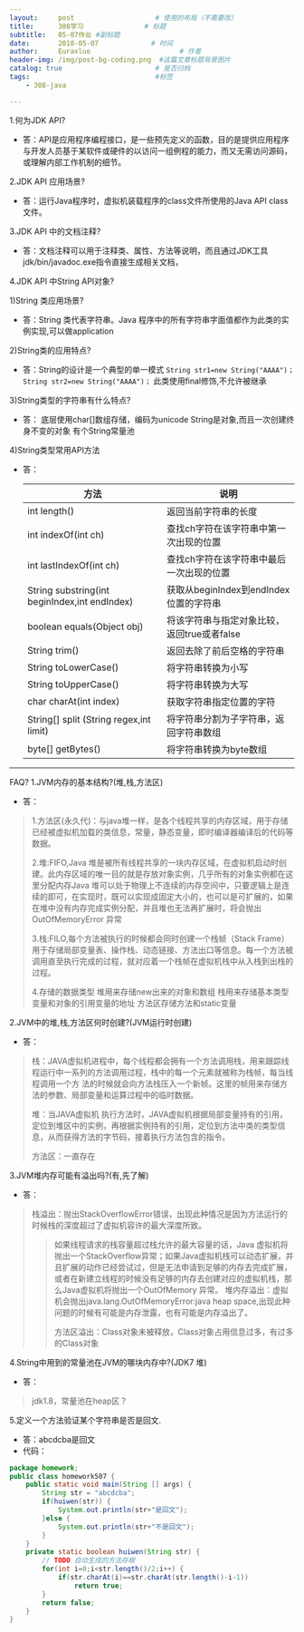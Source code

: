 ```yaml
---
layout:     post                    # 使用的布局（不需要改）
title:      308学习               # 标题 
subtitle:   05-07作业 #副标题
date:       2018-05-07             # 时间
author:     Euraxluo                      # 作者
header-img: /img/post-bg-coding.png  #这篇文章标题背景图片
catalog: true                       # 是否归档
tags:                               #标签
    - 308-java

---
```


1.何为JDK API?

+ 答：API是应用程序编程接口，是一些预先定义的函数，目的是提供应用程序与开发人员基于某软件或硬件的以访问一组例程的能力，而又无需访问源码，或理解内部工作机制的细节。


2.JDK API 应用场景?
+ 答：运行Java程序时，虚拟机装载程序的class文件所使用的Java API class文件。

   


3.JDK API 中的文档注释?
+ 答：文档注释可以用于注释类、属性、方法等说明，而且通过JDK工具jdk/bin/javadoc.exe指令直接生成相关文档， 


4.JDK API 中String API对象?

1)String 类应用场景?
+ 答：String 类代表字符串。Java 程序中的所有字符串字面值都作为此类的实例实现,可以做application

2)String类的应用特点?
+ 答：String的设计是一个典型的单一模式
  `String str1=new String("AAAA")；`
  `String str2=new String("AAAA")；`
  此类使用final修饰,不允许被继承

3)String类型的字符串有什么特点?
+ 答：
  底层使用char[]数组存储，编码为unicode
  String是对象,而且一次创建终身不变的对象
  有个String常量池


4)String类型常用API方法
+ 答：

  | 方法                                          | 说明                                        |
  | --------------------------------------------- | ------------------------------------------- |
  | int length()                                  | 返回当前字符串的长度                        |
  | int indexOf(int ch)                           | 查找ch字符在该字符串中第一次出现的位置      |
  | int lastIndexOf(int ch)                       | 查找ch字符在该字符串中最后一次出现的位置    |
  | String substring(int beginIndex,int endIndex) | 获取从beginIndex到endIndex位置的字符串      |
  | boolean equals(Object obj)                    | 将该字符串与指定对象比较，返回true或者false |
  | String trim()                                 | 返回去除了前后空格的字符串                  |
  | String toLowerCase()                          | 将字符串转换为小写                          |
  | String toUpperCase()                          | 将字符串转换为大写                          |
  | char charAt(int index)                        | 获取字符串指定位置的字符                    |
  | String[] split (String regex,int limit)       | 将字符串分割为子字符串，返回字符串数组      |
  | byte[] getBytes()                             | 将字符串转换为byte数组                      |

----------------------------------------------------------------
FAQ?
1.JVM内存的基本结构?(堆,栈,方法区)
+ 答：
>1.方法区(永久代)：与java堆一样，是各个线程共享的内存区域，用于存储已经被虚拟机加载的类信息，常量，静态变量，即时编译器编译后的代码等数据。
>
>2.堆:FIFO,Java 堆是被所有线程共享的一块内存区域，在虚拟机启动时创建。此内存区域的唯一目的就是存放对象实例，几乎所有的对象实例都在这里分配内存Java 堆可以处于物理上不连续的内存空间中，只要逻辑上是连续的即可，在实现时，既可以实现成固定大小的，也可以是可扩展的，如果在堆中没有内存完成实例分配，并且堆也无法再扩展时，将会抛出OutOfMemoryError 异常
>
>3.栈:FILO,每个方法被执行的时候都会同时创建一个栈帧（Stack Frame）用于存储局部变量表、操作栈、动态链接、方法出口等信息。每一个方法被调用直至执行完成的过程，就对应着一个栈帧在虚拟机栈中从入栈到出栈的过程。
>
>4.存储的数据类型
>堆用来存储new出来的对象和数组
>栈用来存储基本类型变量和对象的引用变量的地址
>方法区存储方法和static变量

2.JVM中的堆,栈,方法区何时创建?(JVM运行时创建)
+ 答：
>栈：JAVA虚拟机进程中，每个线程都会拥有一个方法调用栈，用来跟踪线程运行中一系列的方法调用过程，栈中的每一个元素就被称为栈帧，每当线程调用一个方 法的时候就会向方法栈压入一个新帧。这里的帧用来存储方法的参数、局部变量和运算过程中的临时数据。
>
>堆：当JAVA虚拟机 执行方法时，JAVA虚拟机根据局部变量持有的引用，定位到堆区中的实例，再根据实例持有的引用，定位到方法中类的类型信息，从而获得方法的字节码，接着执行方法包含的指令。
>
>方法区：一直存在
>

3.JVM堆内存可能有溢出吗?(有,先了解)
+ 答：
 >栈溢出：抛出StackOverflowError错误，出现此种情况是因为方法运行的时候栈的深度超过了虚拟机容许的最大深度所致。
 >>
 >>如果线程请求的栈容量超过栈允许的最大容量的话，Java 虚拟机将抛出一个StackOverflow异常；如果Java虚拟机栈可以动态扩展，并且扩展的动作已经尝试过，但是无法申请到足够的内存去完成扩展，或者在新建立线程的时候没有足够的内存去创建对应的虚拟机栈，那么Java虚拟机将抛出一个OutOfMemory 异常。
 >>堆内存溢出：虚拟机会抛出java.lang.OutOfMemoryError:java heap space,出现此种问题的时候有可能是内存泄露，也有可能是内存溢出了。
 >>
 >>方法区溢出：Class对象未被释放，Class对象占用信息过多，有过多的Class对象


4.String中用到的常量池在JVM的哪块内存中?(JDK7 堆)
+ 答：
>jdk1.8，常量池在heap区？

5.定义一个方法验证某个字符串是否是回文.
+ 答：abcdcba是回文
+ 代码：
```java
package homework;
public class homework507 {
	public static void main(String [] args) {
		String str = "abcdcba";
		if(huiwen(str)) {
			System.out.println(str+"是回文");
		}else {
			System.out.println(str+"不是回文");
		}
	}
	private static boolean huiwen(String str) {
		// TODO 自动生成的方法存根
		for(int i=0;i<str.length()/2;i++) {
			if(str.charAt(i)==str.charAt(str.length()-i-1))
				return true;
		}
		return false;
	}
}

```